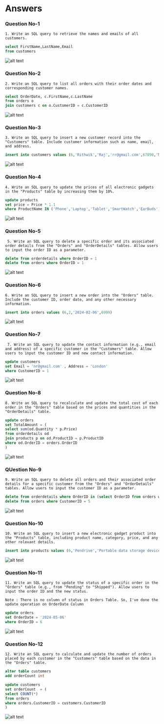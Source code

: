 # Answers

### Question No-1

`1. Write an SQL query to retrieve the names and emails of all customers.
`

```sql
select FirstName,LastName,Email
from customers
```

![alt text](q-1and.png)

### Question No-2

`2. Write an SQL query to list all orders with their order dates and corresponding customer names.
`

```sql
select OrderDate, c.FirstName,c.LastName
from orders o
join customers c on o.CustomerID = c.CustomerID
```

![alt text](q-2ans.png)

### Question No-3

`3. Write an SQL query to insert a new customer record into the "Customers" table. Include customer information such as name, email, and address.
`

```sql
insert into customers values (6,'Rithwik','Raj','rr@gmail.com',67890,'Madinaguda')
```

![alt text](q-3ans.png)

### Question No-4

`4. Write an SQL query to update the prices of all electronic gadgets in the "Products" table by increasing them by 10%.
`

```sql
update products
set price = Price * 1.1
where ProductName IN ('Phone','Laptop','Tablet','SmartWatch','EarBuds')
```

![alt text](q-4ans.png)

### Question No-5

`
5. Write an SQL query to delete a specific order and its associated order details from the "Orders" and "OrderDetails" tables. Allow users to input the order ID as a parameter.`

```sql
delete from orderdetails where OrderID = 1
delete from orders where OrderID = 1
```

![alt text](q-5ans.png)

### Question No-6

`6. Write an SQL query to insert a new order into the "Orders" table. Include the customer ID, order date, and any other necessary information.
`

```sql
insert into orders values (6,2,'2024-02-06',6999)
```

![alt text](q-6ans.png)

### Question No-7

`
7. Write an SQL query to update the contact information (e.g., email and address) of a specific customer in the "Customers" table. Allow users to input the customer ID and new contact information.`

```sql
update customers
set Email = 'nr@gmail.com' , Address = 'London'
where CustomerID = 1
```

![alt text](q-7ans.png)

### Question No-8

`8. Write an SQL query to recalculate and update the total cost of each order in the "Orders" table based on the prices and quantities in the "OrderDetails" table.
`

```sql
update orders
set TotalAmount = (
select sum(od.Quantity * p.Price)
from orderdetails od
join products p on od.ProductID = p.ProductID
where od.OrderID = orders.OrderID
)
```

![alt text](q-8ans.png)

### QUestion No-9

`9. Write an SQL query to delete all orders and their associated order details for a specific customer from the "Orders" and "OrderDetails" tables. Allow users to input the customer ID as a parameter.
`

```sql
delete from orderdetails where OrderID in (select OrderID from orders where CustomerID = 5)
delete from orders where CustomerID = 5
```

![alt text](q-9ans.png)

### Question No-10

`10. Write an SQL query to insert a new electronic gadget product into the "Products" table, including product name, category, price, and any other relevant details.
`

```sql
insert into products values (6,'Pendrive','Portable data storage device',1299)
```

![alt text](q-10ans.png)

### Question No-11

`11. Write an SQL query to update the status of a specific order in the "Orders" table (e.g., from "Pending" to "Shipped"). Allow users to input the order ID and the new status.`

`Note : There is no column of status in Orders Table. So, I've done the update operation on OrderDate Column`

```sql
update orders
set OrderDate = '2024-05-06'
where OrderID = 6
```

![alt text](q-11ans.png)

### Question No-12

`12. Write an SQL query to calculate and update the number of orders placed by each customer in the "Customers" table based on the data in the "Orders" table.
`

```sql
alter table customers
add orderCount int

update customers
set orderCount  = (
select COUNT(*)
from orders
where orders.CustomerID = customers.CustomerID
)
```

![alt text](q-12ans.png)

